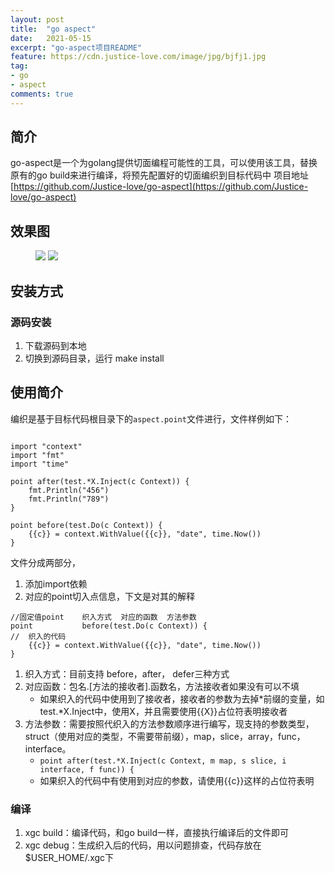 ```yaml
---
layout: post
title:  "go aspect"
date:   2021-05-15
excerpt: "go-aspect项目README"
feature: https://cdn.justice-love.com/image/jpg/bjfj1.jpg
tag:
- go
- aspect
comments: true
---
```

## 简介

go-aspect是一个为golang提供切面编程可能性的工具，可以使用该工具，替换原有的go build来进行编译，将预先配置好的切面编织到目标代码中
项目地址[https://github.com/Justice-love/go-aspect](https://github.com/Justice-love/go-aspect)

## 效果图

<figure>
    <img src="{{ site.staticUrl }}/image/png/inspect.png" />
    <img src="{{ site.staticUrl }}/image/png/aspect.png" />
</figure>

## 安装方式

### 源码安装

1. 下载源码到本地
2. 切换到源码目录，运行 make install

## 使用简介

编织是基于目标代码根目录下的`aspect.point`文件进行，文件样例如下：
```bigquery

import "context"
import "fmt"
import "time"

point after(test.*X.Inject(c Context)) {
	fmt.Println("456")
	fmt.Println("789")
}

point before(test.Do(c Context)) {
	{{c}} = context.WithValue({{c}}, "date", time.Now())
}

```

文件分成两部分，
1. 添加import依赖
2. 对应的point切入点信息，下文是对其的解释

```bigquery
//固定值point    织入方式  对应的函数  方法参数
point           before(test.Do(c Context)) {
//  织入的代码
    {{c}} = context.WithValue({{c}}, "date", time.Now())
}
```

1. 织入方式：目前支持 before，after， defer三种方式
2. 对应函数：包名.[方法的接收者].函数名，方法接收者如果没有可以不填
    * 如果织入的代码中使用到了接收者，接收者的参数为去掉*前缀的变量，如test.*X.Inject中，使用X，并且需要使用{{X}}占位符表明接收者
3. 方法参数：需要按照代织入的方法参数顺序进行编写，现支持的参数类型，struct（使用对应的类型，不需要带前缀），map，slice，array，func，interface。
    * `point after(test.*X.Inject(c Context, m map, s slice, i interface, f func)) {`
    * 如果织入的代码中有使用到对应的参数，请使用{{c}}这样的占位符表明

### 编译

1. xgc build：编译代码，和go build一样，直接执行编译后的文件即可
2. xgc debug：生成织入后的代码，用以问题排查，代码存放在$USER_HOME/.xgc下